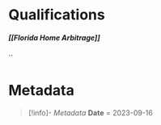 # Qualifications
##### [[Florida Home Arbitrage]]

``

# Metadata
> [!info]- *Metadata*
> **Date** = 2023-09-16
